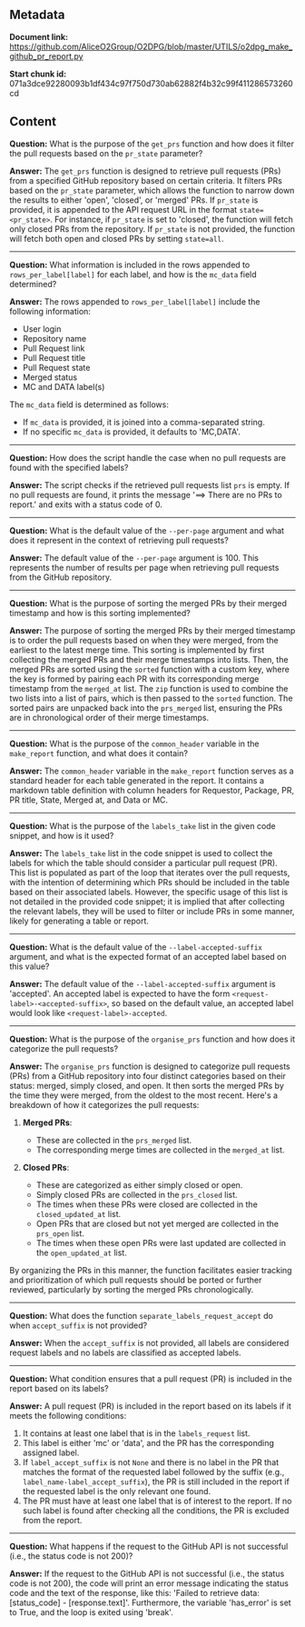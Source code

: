 ## Metadata

**Document link:** https://github.com/AliceO2Group/O2DPG/blob/master/UTILS/o2dpg_make_github_pr_report.py

**Start chunk id:** 071a3dce92280093b1df434c97f750d730ab62882f4b32c99f411286573260cd

## Content

**Question:** What is the purpose of the `get_prs` function and how does it filter the pull requests based on the `pr_state` parameter?

**Answer:** The `get_prs` function is designed to retrieve pull requests (PRs) from a specified GitHub repository based on certain criteria. It filters PRs based on the `pr_state` parameter, which allows the function to narrow down the results to either 'open', 'closed', or 'merged' PRs. If `pr_state` is provided, it is appended to the API request URL in the format `state=<pr_state>`. For instance, if `pr_state` is set to 'closed', the function will fetch only closed PRs from the repository. If `pr_state` is not provided, the function will fetch both open and closed PRs by setting `state=all`.

---

**Question:** What information is included in the rows appended to `rows_per_label[label]` for each label, and how is the `mc_data` field determined?

**Answer:** The rows appended to `rows_per_label[label]` include the following information:

- User login
- Repository name
- Pull Request link
- Pull Request title
- Pull Request state
- Merged status
- MC and DATA label(s)

The `mc_data` field is determined as follows:
- If `mc_data` is provided, it is joined into a comma-separated string.
- If no specific `mc_data` is provided, it defaults to 'MC,DATA'.

---

**Question:** How does the script handle the case when no pull requests are found with the specified labels?

**Answer:** The script checks if the retrieved pull requests list `prs` is empty. If no pull requests are found, it prints the message '==> There are no PRs to report.' and exits with a status code of 0.

---

**Question:** What is the default value of the `--per-page` argument and what does it represent in the context of retrieving pull requests?

**Answer:** The default value of the `--per-page` argument is 100. This represents the number of results per page when retrieving pull requests from the GitHub repository.

---

**Question:** What is the purpose of sorting the merged PRs by their merged timestamp and how is this sorting implemented?

**Answer:** The purpose of sorting the merged PRs by their merged timestamp is to order the pull requests based on when they were merged, from the earliest to the latest merge time. This sorting is implemented by first collecting the merged PRs and their merge timestamps into lists. Then, the merged PRs are sorted using the `sorted` function with a custom key, where the key is formed by pairing each PR with its corresponding merge timestamp from the `merged_at` list. The `zip` function is used to combine the two lists into a list of pairs, which is then passed to the `sorted` function. The sorted pairs are unpacked back into the `prs_merged` list, ensuring the PRs are in chronological order of their merge timestamps.

---

**Question:** What is the purpose of the `common_header` variable in the `make_report` function, and what does it contain?

**Answer:** The `common_header` variable in the `make_report` function serves as a standard header for each table generated in the report. It contains a markdown table definition with column headers for Requestor, Package, PR, PR title, State, Merged at, and Data or MC.

---

**Question:** What is the purpose of the `labels_take` list in the given code snippet, and how is it used?

**Answer:** The `labels_take` list in the code snippet is used to collect the labels for which the table should consider a particular pull request (PR). This list is populated as part of the loop that iterates over the pull requests, with the intention of determining which PRs should be included in the table based on their associated labels. However, the specific usage of this list is not detailed in the provided code snippet; it is implied that after collecting the relevant labels, they will be used to filter or include PRs in some manner, likely for generating a table or report.

---

**Question:** What is the default value of the `--label-accepted-suffix` argument, and what is the expected format of an accepted label based on this value?

**Answer:** The default value of the `--label-accepted-suffix` argument is 'accepted'. An accepted label is expected to have the form `<request-label>-<accepted-suffix>`, so based on the default value, an accepted label would look like `<request-label>-accepted`.

---

**Question:** What is the purpose of the `organise_prs` function and how does it categorize the pull requests?

**Answer:** The `organise_prs` function is designed to categorize pull requests (PRs) from a GitHub repository into four distinct categories based on their status: merged, simply closed, and open. It then sorts the merged PRs by the time they were merged, from the oldest to the most recent. Here's a breakdown of how it categorizes the pull requests:

1. **Merged PRs**:
   - These are collected in the `prs_merged` list.
   - The corresponding merge times are collected in the `merged_at` list.

2. **Closed PRs**:
   - These are categorized as either simply closed or open.
   - Simply closed PRs are collected in the `prs_closed` list.
   - The times when these PRs were closed are collected in the `closed_updated_at` list.
   - Open PRs that are closed but not yet merged are collected in the `prs_open` list.
   - The times when these open PRs were last updated are collected in the `open_updated_at` list.

By organizing the PRs in this manner, the function facilitates easier tracking and prioritization of which pull requests should be ported or further reviewed, particularly by sorting the merged PRs chronologically.

---

**Question:** What does the function `separate_labels_request_accept` do when `accept_suffix` is not provided?

**Answer:** When the `accept_suffix` is not provided, all labels are considered request labels and no labels are classified as accepted labels.

---

**Question:** What condition ensures that a pull request (PR) is included in the report based on its labels?

**Answer:** A pull request (PR) is included in the report based on its labels if it meets the following conditions:
1. It contains at least one label that is in the `labels_request` list.
2. This label is either 'mc' or 'data', and the PR has the corresponding assigned label.
3. If `label_accept_suffix` is not `None` and there is no label in the PR that matches the format of the requested label followed by the suffix (e.g., `label_name-label_accept_suffix`), the PR is still included in the report if the requested label is the only relevant one found.
4. The PR must have at least one label that is of interest to the report. If no such label is found after checking all the conditions, the PR is excluded from the report.

---

**Question:** What happens if the request to the GitHub API is not successful (i.e., the status code is not 200)?

**Answer:** If the request to the GitHub API is not successful (i.e., the status code is not 200), the code will print an error message indicating the status code and the text of the response, like this: 'Failed to retrieve data: [status_code] - [response.text]'. Furthermore, the variable 'has_error' is set to True, and the loop is exited using 'break'.